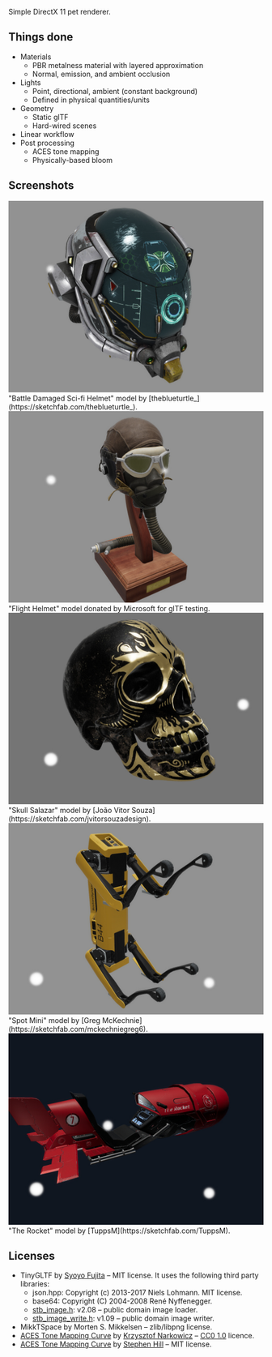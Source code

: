 Simple DirectX 11 pet renderer.

## Things done

 - Materials
    - PBR metalness material with layered approximation
    - Normal, emission, and ambient occlusion
 - Lights
   - Point, directional, ambient (constant background)
   - Defined in physical quantities/units
 - Geometry
    - Static glTF
    - Hard-wired scenes
 - Linear workflow
 - Post processing
    - ACES tone mapping
    - Physically-based bloom

## Screenshots

<img src="./Doc/Screenshots/1.jpg" alt="Battle Damaged Sci-fi Helmet"  />
"Battle Damaged Sci-fi Helmet" model by [theblueturtle_](https://sketchfab.com/theblueturtle_).



<img src="./Doc/Screenshots/2.jpg" alt="Flight Helmet"  />
"Flight Helmet" model donated by Microsoft for glTF testing.



<img src="./Doc/Screenshots/5.jpg" alt="Skull Salazar"  />
"Skull Salazar" model by [João Vitor Souza](https://sketchfab.com/jvitorsouzadesign).



<img src="./Doc/Screenshots/3.jpg" alt="Spot Mini"  />
"Spot Mini" model by [Greg McKechnie](https://sketchfab.com/mckechniegreg6).



<img src="./Doc/Screenshots/4.jpg" alt="The Rocket"  />
"The Rocket" model by [TuppsM](https://sketchfab.com/TuppsM).

## Licenses

- TinyGLTF by [Syoyo Fujita](https://twitter.com/syoyo) &ndash; MIT license. It uses the following third party libraries:
  - json.hpp: Copyright (c) 2013-2017 Niels Lohmann. MIT license.
  - base64: Copyright (C) 2004-2008 René Nyffenegger.
  - [stb_image.h](https://github.com/nothings/stb/blob/master/stb_image.h): v2.08 &ndash; public domain image loader.
  - [stb_image_write.h](https://github.com/nothings/stb/blob/master/stb_image_write.h): v1.09 &ndash; public domain image writer.
- MikkTSpace by Morten S. Mikkelsen &ndash; zlib/libpng license.
- [ACES Tone Mapping Curve](https://knarkowicz.wordpress.com/2016/01/06/aces-filmic-tone-mapping-curve/) by [Krzysztof Narkowicz](https://knarkowicz.wordpress.com/author/knarkowicz/) &ndash; [CC0 1.0](https://creativecommons.org/publicdomain/zero/1.0/) licence.
- [ACES Tone Mapping Curve](https://github.com/TheRealMJP/BakingLab/blob/master/BakingLab/ACES.hlsl) by [Stephen Hill](https://twitter.com/self_shadow) &ndash; MIT license.
